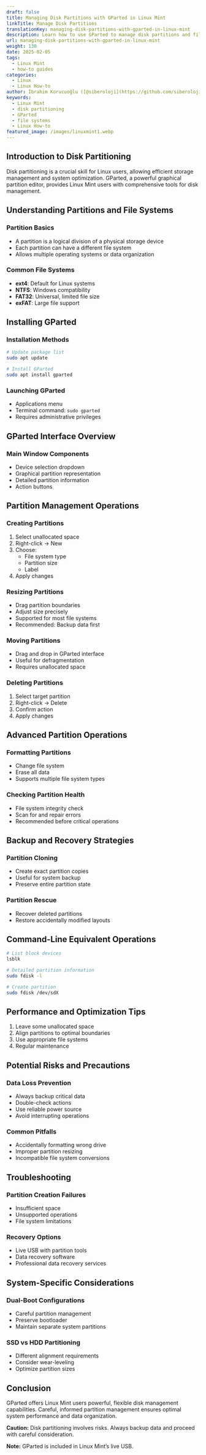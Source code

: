 ```yaml
---
draft: false
title: Managing Disk Partitions with GParted in Linux Mint
linkTitle: Manage Disk Partitions
translationKey: managing-disk-partitions-with-gparted-in-linux-mint
description: Learn how to use GParted to manage disk partitions and file systems in Linux Mint.
url: managing-disk-partitions-with-gparted-in-linux-mint
weight: 130
date: 2025-02-05
tags:
  - Linux Mint
  - how-to guides
categories:
  - Linux
  - Linux How-to
author: İbrahim Korucuoğlu ([@siberoloji](https://github.com/siberoloji))
keywords:
  - Linux Mint
  - disk partitioning
  - GParted
  - file systems
  - Linux How-to
featured_image: /images/linuxmint1.webp
---
```

## Introduction to Disk Partitioning

Disk partitioning is a crucial skill for Linux users, allowing efficient storage management and system optimization. GParted, a powerful graphical partition editor, provides Linux Mint users with comprehensive tools for disk management.

## Understanding Partitions and File Systems

### Partition Basics

- A partition is a logical division of a physical storage device
- Each partition can have a different file system
- Allows multiple operating systems or data organization

### Common File Systems

- **ext4**: Default for Linux systems
- **NTFS**: Windows compatibility
- **FAT32**: Universal, limited file size
- **exFAT**: Large file support

## Installing GParted

### Installation Methods

```bash
# Update package list
sudo apt update

# Install GParted
sudo apt install gparted
```

### Launching GParted

- Applications menu
- Terminal command: `sudo gparted`
- Requires administrative privileges

## GParted Interface Overview

### Main Window Components

- Device selection dropdown
- Graphical partition representation
- Detailed partition information
- Action buttons

## Partition Management Operations

### Creating Partitions

1. Select unallocated space
2. Right-click → New
3. Choose:
   - File system type
   - Partition size
   - Label
4. Apply changes

### Resizing Partitions

- Drag partition boundaries
- Adjust size precisely
- Supported for most file systems
- Recommended: Backup data first

### Moving Partitions

- Drag and drop in GParted interface
- Useful for defragmentation
- Requires unallocated space

### Deleting Partitions

1. Select target partition
2. Right-click → Delete
3. Confirm action
4. Apply changes

## Advanced Partition Operations

### Formatting Partitions

- Change file system
- Erase all data
- Supports multiple file system types

### Checking Partition Health

- File system integrity check
- Scan for and repair errors
- Recommended before critical operations

## Backup and Recovery Strategies

### Partition Cloning

- Create exact partition copies
- Useful for system backup
- Preserve entire partition state

### Partition Rescue

- Recover deleted partitions
- Restore accidentally modified layouts

## Command-Line Equivalent Operations

```bash
# List block devices
lsblk

# Detailed partition information
sudo fdisk -l

# Create partition
sudo fdisk /dev/sdX
```

## Performance and Optimization Tips

1. Leave some unallocated space
2. Align partitions to optimal boundaries
3. Use appropriate file systems
4. Regular maintenance

## Potential Risks and Precautions

### Data Loss Prevention

- Always backup critical data
- Double-check actions
- Use reliable power source
- Avoid interrupting operations

### Common Pitfalls

- Accidentally formatting wrong drive
- Improper partition resizing
- Incompatible file system conversions

## Troubleshooting

### Partition Creation Failures

- Insufficient space
- Unsupported operations
- File system limitations

### Recovery Options

- Live USB with partition tools
- Data recovery software
- Professional data recovery services

## System-Specific Considerations

### Dual-Boot Configurations

- Careful partition management
- Preserve bootloader
- Maintain separate system partitions

### SSD vs HDD Partitioning

- Different alignment requirements
- Consider wear-leveling
- Optimize partition sizes

## Conclusion

GParted offers Linux Mint users powerful, flexible disk management capabilities. Careful, informed partition management ensures optimal system performance and data organization.

**Caution:** Disk partitioning involves risks. Always backup data and proceed with careful consideration.

**Note:** GParted is included in Linux Mint’s live USB.
